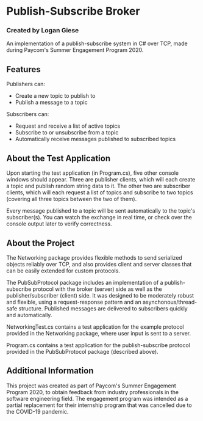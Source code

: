 # Publish-Subscribe Broker
### Created by Logan Giese
An implementation of a publish-subscribe system in C# over TCP, made during Paycom's Summer Engagement Program 2020.

## Features
Publishers can:
* Create a new topic to publish to
* Publish a message to a topic

Subscribers can:
* Request and receive a list of active topics
* Subscribe to or unsubscribe from a topic
* Automatically receive messages published to subscribed topics

## About the Test Application
Upon starting the test application (in Program.cs), five other console windows should appear.  Three are publisher clients, which will each create a topic and publish random string data to it.  The other two are subscriber clients, which will each request a list of topics and subscribe to two topics (covering all three topics between the two of them).

Every message published to a topic will be sent automatically to the topic's subscriber(s).  You can watch the exchange in real time, or check over the console output later to verify correctness.

## About the Project
The Networking package provides flexible methods to send serialized objects reliably over TCP, and also provides client and server classes that can be easily extended for custom protocols.

The PubSubProtocol package includes an implementation of a publish-subscribe protocol with the broker (server) side as well as the publisher/subscriber (client) side.  It was designed to be moderately robust and flexible, using a request-response pattern and an asynchonous/thread-safe structure.  Published messages are delivered to subscribers quickly and automatically.

NetworkingTest.cs contains a test application for the example protocol provided in the Networking package, where user input is sent to a server.

Program.cs contains a test application for the publish-subscribe protocol provided in the PubSubProtocol package (described above).

## Additional Information
This project was created as part of Paycom's Summer Engagement Program 2020, to obtain feedback from industry professionals in the software engineering field.  The engagement program was intended as a partial replacement for their internship program that was cancelled due to the COVID-19 pandemic.
